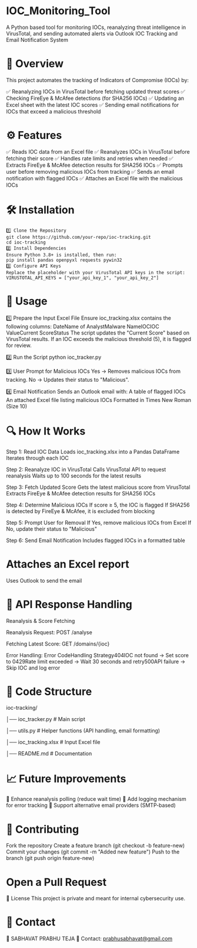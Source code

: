 # IOC_Monitoring_Tool
A Python based tool for monitoring IOCs, reanalyzing threat intelligence in VirusTotal, and sending automated alerts via Outlook 
IOC Tracking and Email Notification System

# 📌 Overview
This project automates the tracking of Indicators of Compromise (IOCs) by:

✅ Reanalyzing IOCs in VirusTotal before fetching updated threat scores
✅ Checking FireEye & McAfee detections (for SHA256 IOCs)
✅ Updating an Excel sheet with the latest IOC scores
✅ Sending email notifications for IOCs that exceed a malicious threshold

# ⚙️ Features
✅ Reads IOC data from an Excel file
✅ Reanalyzes IOCs in VirusTotal before fetching their score
✅ Handles rate limits and retries when needed
✅ Extracts FireEye & McAfee detection results for SHA256 IOCs
✅ Prompts user before removing malicious IOCs from tracking
✅ Sends an email notification with flagged IOCs
✅ Attaches an Excel file with the malicious IOCs

# 🛠️ Installation
    1️⃣ Clone the Repository
    git clone https://github.com/your-repo/ioc-tracking.git  
    cd ioc-tracking  
    2️⃣ Install Dependencies
    Ensure Python 3.8+ is installed, then run:
    pip install pandas openpyxl requests pywin32  
    3️⃣ Configure API Keys
    Replace the placeholder with your VirusTotal API keys in the script:
    VIRUSTOTAL_API_KEYS = ["your_api_key_1", "your_api_key_2"]
    
# 🚀 Usage
  1️⃣ Prepare the Input Excel File
      Ensure ioc_tracking.xlsx contains the following columns:
      DateName of AnalystMalware NameIOCIOC ValueCurrent ScoreStatus
      The script updates the "Current Score" based on VirusTotal results.
      If an IOC exceeds the malicious threshold (5), it is flagged for review.
      
  2️⃣ Run the Script
      python ioc_tracker.py  
      
  3️⃣ User Prompt for Malicious IOCs
      Yes → Removes malicious IOCs from tracking.
      No → Updates their status to "Malicious".
      
  4️⃣ Email Notification
  Sends an Outlook email with:
      A table of flagged IOCs
      An attached Excel file listing malicious IOCs
      Formatted in Times New Roman (Size 10)
      
# 🔍 How It Works
  Step 1: Read IOC Data
  Loads ioc_tracking.xlsx into a Pandas DataFrame
  Iterates through each IOC
  
  Step 2: Reanalyze IOC in VirusTotal
  Calls VirusTotal API to request reanalysis
  Waits up to 100 seconds for the latest results
  
  Step 3: Fetch Updated Score
  Gets the latest malicious score from VirusTotal
  Extracts FireEye & McAfee detection results for SHA256 IOCs
  
  Step 4: Determine Malicious IOCs
  If score ≥ 5, the IOC is flagged
  If SHA256 is detected by FireEye & McAfee, it is excluded from blocking
  
  Step 5: Prompt User for Removal
  If Yes, remove malicious IOCs from Excel
  If No, update their status to "Malicious"
  
  Step 6: Send Email Notification
  Includes flagged IOCs in a formatted table
  
# Attaches an Excel report
Uses Outlook to send the email

# 🔄 API Response Handling
Reanalysis & Score Fetching

Reanalysis Request: POST /analyse

Fetching Latest Score: GET /domains/{ioc}

Error Handling:
Error CodeHandling Strategy404IOC not found → Set score to 0429Rate limit exceeded → Wait 30 seconds and retry500API failure → Skip IOC and log error

# 📂 Code Structure
ioc-tracking/

│── ioc_tracker.py   # Main script

│── utils.py         # Helper functions (API handling, email formatting)

│── ioc_tracking.xlsx # Input Excel file

│── README.md        # Documentation

# 📈 Future Improvements
🔹 Enhance reanalysis polling (reduce wait time)
🔹 Add logging mechanism for error tracking
🔹 Support alternative email providers (SMTP-based)

# 🤝 Contributing
Fork the repository
Create a feature branch (git checkout -b feature-new)
Commit your changes (git commit -m "Added new feature")
Push to the branch (git push origin feature-new)

# Open a Pull Request
📜 License
This project is private and meant for internal cybersecurity use.

# 📧 Contact
👤 SABHAVAT PRABHU TEJA 📧 Contact: prabhusabhavat@gmail.com
